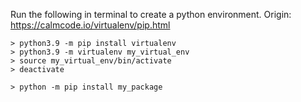 Run the following in terminal to create a python environment.
Origin: https://calmcode.io/virtualenv/pip.html

    > python3.9 -m pip install virtualenv
    > python3.9 -m virtualenv my_virtual_env
    > source my_virtual_env/bin/activate
    > deactivate

    > python -m pip install my_package